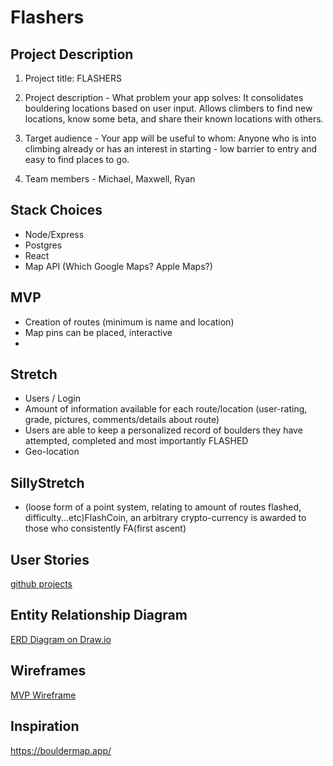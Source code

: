# Flashers

## Project Description
1. Project title: FLASHERS

2. Project description - What problem your app solves: It consolidates bouldering locations based on user input. Allows climbers to find new locations, know some beta, and share their known locations with others. 

3. Target audience - Your app will be useful to whom: Anyone who is into climbing already or has an interest in starting - low barrier to entry and easy to find places to go. 

4. Team members - Michael, Maxwell, Ryan

## Stack Choices
  - Node/Express 
  - Postgres
  - React
  - Map API (Which Google Maps? Apple Maps?)

## MVP
- Creation of routes (minimum is name and location)
- Map pins can be placed, interactive
-

## Stretch
- Users / Login
- Amount of information available for each route/location (user-rating, grade, pictures, comments/details about route)
- Users are able to keep a personalized record of boulders they have attempted, completed and most importantly FLASHED
- Geo-location

## SillyStretch
- (loose form of a point system, relating to amount of routes flashed, difficulty...etc)FlashCoin, an arbitrary crypto-currency is awarded to those who consistently FA(first ascent)

## User Stories
[github projects](https://github.com/ryanallenk/flashers/projects/1)

## Entity Relationship Diagram

[ERD Diagram on Draw.io](https://drive.google.com/file/d/1Wn7J69STbKsC7jDE-W2O6wSQLfLdnDMv/view?usp=sharing)

## Wireframes
[MVP Wireframe](https://drive.google.com/file/d/1x6rn1uzxOCSvKLBZg4PHR9uVR8ZMx3nl/view?usp=sharing)

## Inspiration

https://bouldermap.app/